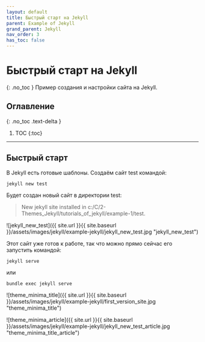 ```yaml
---
layout: default
title: Быстрый старт на Jekyll
parent: Example of Jekyll
grand_parent: Jekyll
nav_order: 3
has_toc: false
---
```


# Быстрый старт на Jekyll
{: .no_toc }
Пример создания и настройки сайта на Jekyll.

## Оглавление
{: .no_toc .text-delta }

1. TOC
{:toc}

---

## Быстрый старт

В Jekyll есть готовые шаблоны. Создаём сайт test командой:

```shell
jekyll new test
```

Будет создан новый сайт в директории test:

> New jekyll site installed in c:/C/2-Themes_Jekyll/tutorials_of_jekyll/example-1/test.

![jekyll_new_test]({{ site.url }}{{ site.baseurl }}/assets/images/jekyll/example-jekyll/jekyll_new_test.jpg "jekyll_new_test")

Этот сайт уже готов к работе, так что можно прямо сейчас его запустить командой:

```shell
jekyll serve
```

или

```shell
bundle exec jekyll serve
```

![theme_minima_title]({{ site.url }}{{ site.baseurl }}/assets/images/jekyll/example-jekyll/first_version_site.jpg "theme_minima_title")

![theme_minima_article]({{ site.url }}{{ site.baseurl }}/assets/images/jekyll/example-jekyll/jekyll_new_test_article.jpg "theme_minima_title_article")
